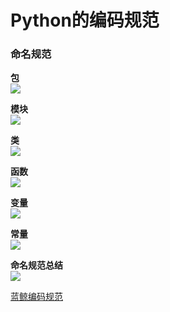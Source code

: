 # Python的编码规范

### 命名规范

**包**  
![](https://lh3.googleusercontent.com/C2fxOZEYrfyy1PoJeMULZBmZkbc3DJGN3vjAK7y0EzzjKzFGlm6ozgy4K3la8G_WxdsZxcAwn2yfiZnK-qfHeeHAIO-1ITeRWFZbq0DX7f6rmZXiIRviFhVKVSzQ3keSyElvkyRvwrBAli4H1kBxaKzMK7k9Kgg2f4kVrBIfIamEHWyYxsJdVpKtCxY1lzs2UAICjlLixwN8peKMNeqKm-OUmOzQXxpegUhr7p7L1UgeMm70XXn_GEvf9p_WGD8lh_wwxLQ7mJObpAas7kkzmpTyhvP_8_G1KkaX3vzAXDoAFcj3HNJo3U0199MjdPcCZXF0fXMx_sgIQdR6k2iZ-Wxf2UvP-60en_KnBcDh3R-7MVI43zLkicJnhgtYUGYAljsKgnRGPzJC7tfi2y53BXevKq3Z4KdwCRV0yLnQdDzCmdasVYDoqCHaYEOa2Nh-WEjZe5r9YzJjb3BVaR5Y49wPqgvHnBpEQR55cYgJKZNj3vuSS7F5Sh_zRxljDPCJ2CZWvFT2IalI4_8JPI5F2yLxuJSAkIv1Mb-yTY8UPDn7f3A8CcuxiY45YkbqhxD06idTaLeglUuvYyrT1lrF5KF812SbqyFej7KLANAZIcS_Y_bDPjEQZ27kptNgrX18m3oma7-fc6UO-JCwTxK6rQMgbWrQMw=w805-h575-no)

**模块**  
![](https://lh3.googleusercontent.com/EjaLr7Q0aZ_8JGUGXCXXpv8g6P12R9x7z9MAx_WyQTiZzequqjZI35IbyquJ4SWkB7krC97HIJxxEEwI6dR0rvm2H1YAIGK30Pfh-D3yY406JdM8_i-R6Jll5TeTd-E1TTpDHPaLnN_GtQX_7asjdwcCRaw31VTr3HsaV-yOMlUVhJ1wsdESb8cFUwoG14aSYV6haJ_0Vk-yMcLMTqOW6b-uGkQh5cYEmAeaoeHgjFbCGk2cniVo2iT2DkFXPSFogEWzabTEldnyhhozM5UyacLpU6WQKuAfrSzizHetKbgqZix18QafwUE20UzLblK99e1e1diUGcfrgPXV5GiMP2mqBftV4ZIt1FEu3yroTrGqE0jr_anzsePdFkpdtZTIKqC5shvaMw1JUJT3bmPVCDtTevcCRS98m0hbHbBXKCHf2XHpY645mgrBlXp5lnFkCIsT87Xge_wHNnUSCrdiQOIPn4nkg1yHcpjhktM_xd-ZogX2sxwbdB-G-_-CZOSi9ywshN8EzkjeR7ASszWGuQSuZplR0fJCjkUP9Kt9RlDoRRnRCVIs9KaDY6kqNjz8lZjBXq-C2XoACN1Sxj9P1qNc_hsqja-g8_G_emasaGcRgv7XMIlVjVafS9GYXBuCFruVX_11mn-QbcjC1u6T11_kdqGWAnM=w468-h297-no)

**类**  
![](https://lh3.googleusercontent.com/oGq-kVyUZ5md5_Kfn7xse0X0UmJA8mqkoyCBOBt6g-JMxV2k_GGOtQ1NKcACbda0P105-_gLds7fgeaS_JPM0h3EhQA0oiishkDkB1RjBm5OSGcW6N7fCYZM9VnrGRLMwxaf85v5e14lUZteKCtBdTj04t27m-lSkJ44XRiGLSweK4rSeabXMG7psSBWnCizM23wE8DDrT8DlCdFXcbNKvQXc8GjpdQPWZdIUPg8I5SpCDJ6Dxe73aAA4znZJcFSUH-i8-ecyY_PIB9-uvo40oFNB066k-ftzEg9nup3CWVgMXrAt40O3jTegEf6Ch18KtB0aPCwg_9AhCaJP3H3QoFuayBuBEHuxfJynF3ck6J5tXtyc9fNkWLI3QgSP3ub2vG7bCHRENm_MmGvdUSyymWOK6Ld3F1yWRUxyXSuauQY-rXR18_sx3qwYEd-WeSHhjVhVEVCPcNCuyEiidipbYmh_rvm154tYMVzJkItht1C0vS4Q-KL5q26xpx9ebqerYfYu-mo3mp1zzUxCg_MkiBxpVj-im491ZKPNfrWZwJVhvGPMg1yqCMQ_NXH-pdRPsMFKOOAukyrPuHpFz4CW7W3WySaOBoz2cuH0DloA3FEjIhxgKkMy6737N5hW7zVw1_lQgzTUhnddwRZlAScOrPgVozZJls=w495-h346-no)

**函数**  
![](https://lh3.googleusercontent.com/p-nVuppHV9OwGt366g21VB3qKONkmbA5MvtGi6V7uR00cgCrf81uSdu2Tnn1wksnzpjAsZrWfPdQK1G9iY72wD4O8qraNgEY1UU55C_WjW35FFK28Kn5ajajZe8HXS5OIEkStnD6s-PPJoljHHH1YVxWqvc9q_2gfmiOe7mS1xgj9zUEEa4FGDQFa3xVvpFjSY4F-aqazMe3bUnhtxEcwXjBKpgIiS-owEbkySOhdnpv4NB02wD8p8MfC3bk7Cdrl3FJzo1_kcsPMGIGxqbuu6jvyEzKUaw_alswF6fRG8ZmeKCX-Yb8meTMg-Y2qLqycbCTuWL8ZlVioUQ7T-n90_KN_uvZfOEl72g-6BSCjTg58NLcCSHOe5nnLM03X_DyWkKXzDKU5ZOQUmgZSxsC_mPl0BctjcCscw0gkTRHqjTPCxhXqDYzBQjNGm-l7tsIJhJrqc7z6pBayFhB_cnHqnlLWDb9CpY7HHDFMuliRwcRwppL9gjzrZlhytVLYNP_RuBQs8fSJkGbKoWXzUDiLGgOyoM5vCGZDdELoP784l8rQiKXHXjdQE-grjlq3SsvbZMr_PmlgX35b_D1nVMJa3yK2M9SF5fvlYfABTs6ufsX1BCZVWamZkC2xoUQor601zAL4XAmxVEm4hGqDgqeBCNaW94EfwA=w858-h405-no)

**变量**  
![](https://lh3.googleusercontent.com/9LlSnscJkJzUZseYn4MJS2Mx5a8-bTpwV-rUkLyhbyOBYijo58HhtXbmeCouaN-lay0DDQgN77bP4UZdbDgoH-EfEXQLErRAumJFiBN1gr37XTpCkHoEgHrclqEmJeqUyKKL_fZNnSNou4sL7YZEynrzfwmuIjcdUcXXS0xggHtnxgCwplph_0o9lZnotT3aZ-v-CL5JeDhxA0WxIBHdrEfGtG2mirmo8wrhkjY70OEXdOzOHxjjp4gbHrjmgXGIcYXib1QH6dEBe03OsN-rOVsdUftMtzbD8mr5B0H320Tg0OZ1kMj5hXC-l0Ikk3yVybr0PIj_gAqfVAutPQ9JpdCyIy35JNajK75VGUmrNAjkWsy6vLFSPR_gWFjvSWSMO8Mhx0C5srOfySKGU3euQcAkLLF95lWyyCV_XUOk44bgSkTW1hr7cK0Rxlc10mGf3UVcaGxUHXOD1QQFTEMP410cVJX8hrMbrxDZ6k0zOgPd3H54bWY_NlO2KtaEJiDmq4O9vkp_CHCAdTxVRbFEaf4_g5oUWTI9vcQbSEnz1fyXsNrWbKqhVt6UBDeqMkxAMfPycUFA8FVwWuGl1gRrnv3nlDvjUBL7MQFgJpO5SjtahbEjTPHnu4baG6ii6KSpcswkt3xnrSnH9SJJkyFqAk9j4dfXunA=w838-h625-no)

**常量**  
![](https://lh3.googleusercontent.com/EOCEi-f-by3KjoIi-XHUTQR3UtV05sgIE_4Mc1CMPyoj_aGYfgj8Jj6VO8yN2MTkO1QZrkyFYQBGnb7j43CnMbqmHaSN2Jfple8fhr4vde8mwET0bh8AZiO67X2MhBEGP_VFEijS3d7mwXEHhZ_VRj43_Te1WecVhFxn0ZQEryQAlWfeKfjxnVfhPpwGUOXYEXwbmDXpFzuO664TWMmihBZmTmCCViG4gXhzOXWcVQ2uKwhGgvB1-IvZ2CrvTTBNMni4zlvxkTsZR94ntXw0W_QGQfG3GjtiZt-ITXCEFAH3pbKS98bM9trx7PuBORtCNoeEOro45EcocgFfiwdJgHa8KWxrti4HIxb7tLnANCe4kH9JtiLBlwcx4rrzr1XSsDR0MlaLtDQ7PNiMLr_Q4iiXqBKKXPls4Ok2k_XZ2PnNDCFlla4mj0iRUHMeNO9YNn8lDWTjnrKVULjVlvjeapBg8jOCafCeMfKJeTCkMWB4s1VXBRgsktGBuLbeXzE7cPF0zvHhi_7QPwHhNHEeGs73NJGHp6v_fNa21Fh-TQUGit_ujlcHzTmCjYrpiRbA5CQ5ETztPVydjhWZMmEfXT5iKD6qrA0jDfHXHB9lfEJTRVT9iu6EZ_BIx3Oa_je8jgOMmjSChZksxt3VGGd36uADHW6rPPI=w851-h638-no)

**命名规范总结**  
![](https://lh3.googleusercontent.com/rBHyuE4Shv6v_Y-bBG4QEa2qg2i6DjGEj8iEG2qcktvdRibi_oF5hvJvfP7GBY5Y1OOy13PdKzhKsHTtUeYa5NeEg1jm-eWS-e00d4AdOiYVmY9j9mmNegnPk7_V4eMRzlu2P01sLhz-WwtvLmMMqVJNbCU0KEYnPKZsbKrciuexxfyK6482GGTHh0E465i8S_IC7kNWqhSj9A9C9D1VrwAu7Ylc-GEcjPMyQOvymQJiTcPZQvSIRrTUVb9KnJr5Do8-xBrQRgM4vBEaniq3eOB_0tfO4Px66fpCwT-BTWSrHt9mfCjWZzIQ8TECxmBAnnIbHYH0JKCO38qfRDUDf4fTj7cEDzug31fqWZh_ZzqigNGVVHBXqA9XBow_qZ2eNHXrTX9d87dszQHOPfI5Shw9cuZiAjLYVXVZOufV6g3IKdb8s2PBgoA3bVw9Lpi2hwBHpYpvnIbBGSaslY3PmB1EgY9458rFw4iz8C9t69a6Aou5178ajUxAcvi2Gq_h41VMCKCbmmsQJAKYeCFUD8-yZaupre9i5W1W7_V-NKVfXZjePiqGF1W3POz0wrhe69KKIOMuRYPRZl49eGUl1TrvqqSI73vRv7vsnbhtWY4c9ETnIm7bwaZbXj6xd36VmIeB65Gkzv0w5s32QSY-tP3eghxlmAM=w674-h562-no)

[蓝鲸编码规范](https://bk.tencent.com/document/bkrule/040101.pdf)